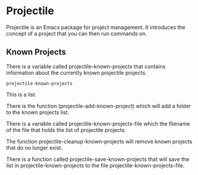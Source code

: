 # Projectile
Projectile is an Emacs package for project management. It introduces
the concept of a project that you can then run commands on.

## Known Projects
There is a variable called projectile-known-projects that contains
information about the currently known projectile projects.

    projectile-known-projects

This is a list.

There is the function (projectile-add-known-project) which will add a
folder to the known projects list.

There is a variable called projectile-known-projects-file which the
filename of the file that holds the list of projectile projects.

The function projectile-cleanup-known-projects will remove known
projects that do no longer exist.

There is a function called projectile-save-known-projects that will
save the list in projectile-known-projects to the file
projectile-known-projects-file.
